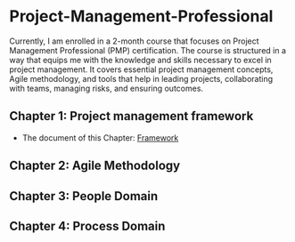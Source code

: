 # Project-Management-Professional
Currently, I am enrolled in a 2-month course that focuses on Project Management Professional (PMP) certification. The course is structured in a way that equips me with the knowledge and skills necessary to excel in project management. It covers essential project management concepts, Agile methodology, and tools that help in leading projects, collaborating with teams, managing risks, and ensuring outcomes.

## Chapter 1: Project management framework
* The document of this Chapter: [Framework](https://drive.google.com/file/d/1vlN5rtGyKOrk9cdsCyDcxOQI_hB0NnuR/view?usp=sharing)

## Chapter 2: Agile Methodology 
## Chapter 3: People Domain
## Chapter 4: Process Domain 
